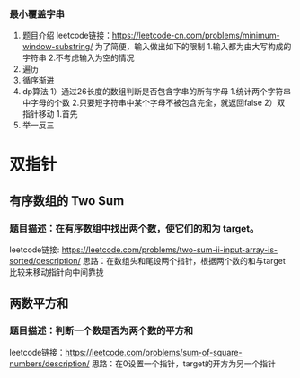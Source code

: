 ### 最小覆盖字串

1. 题目介绍
  leetcode链接：https://leetcode-cn.com/problems/minimum-window-substring/
  为了简便，输入做出如下的限制
    1.输入都为由大写构成的字符串
    2.不考虑输入为空的情况
2. 遍历
3. 循序渐进
4. dp算法
  1）通过26长度的数组判断是否包含字串的所有字母
    1.统计两个字符串中字母的个数
    2.只要短字符串中某个字母不被包含完全，就返回false
  2）双指针移动
    1.首先
5. 举一反三
# 双指针
##  有序数组的 Two Sum
### 题目描述：在有序数组中找出两个数，使它们的和为 target。
  leetcode链接: https://leetcode.com/problems/two-sum-ii-input-array-is-sorted/description/
  思路：在数组头和尾设两个指针，根据两个数的和与target比较来移动指针向中间靠拢
  

## 两数平方和
### 题目描述：判断一个数是否为两个数的平方和
  leetcode链接：https://leetcode.com/problems/sum-of-square-numbers/description/
  思路：在0设置一个指针，target的开方为另一个指针

